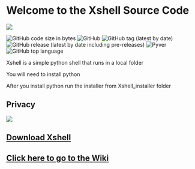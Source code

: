 <h1>Welcome to the Xshell Source Code</h1>
<img src=https://github.com/awesomelewis2007/Xshell/blob/main/Images%20and%20Wiki/Logos/Xshell_Banner_addon_update.png>

![GitHub code size in bytes](https://img.shields.io/github/languages/code-size/awesomelewis2007/Xshell?label=Xshell)
![GitHub](https://img.shields.io/github/license/awesomelewis2007/Xshell?color=blue)
![GitHub tag (latest by date)](https://img.shields.io/github/v/tag/awesomelewis2007/Xshell?label=Latest%20version%20%20)
![GitHub release (latest by date including pre-releases)](https://img.shields.io/github/v/release/awesomelewis2007/Xshell?color=blue&include_prereleases)
![Pyver](https://img.shields.io/badge/Python%20Version-3.10-blue)
![GitHub top language](https://img.shields.io/github/languages/top/awesomelewis2007/Xshell)

Xshell is a simple python shell that runs in a local folder

You will need to install python

After you install python run the installer from Xshell_installer folder

## Privacy
![](https://raw.githubusercontent.com/awesomelewis2007/Xshell/main/Images%20and%20Wiki/Privacy.png)

## [Download Xshell](https://github.com/awesomelewis2007/Xshell/releases)

## [Click here to go to the Wiki](https://github.com/awesomelewis2007/Xshell/wiki)
